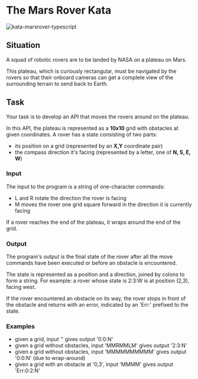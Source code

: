 # The Mars Rover Kata

![kata-marsrover-typescript](https://github.com/tinohertlein/kata-marsrover-typescript/actions/workflows/ci.yml/badge.svg?event=push)

## Situation

A squad of robotic rovers are to be landed by NASA on a plateau on Mars.

This plateau, which is curiously rectangular, must be navigated by the rovers so that their onboard cameras can get a
complete view of the surrounding terrain to send back to Earth.

## Task

Your task is to develop an API that moves the rovers around on the plateau.

In this API, the plateau is represented as a **10x10** grid with obstacles at given coordinates. A rover has a state
consisting of two parts:

* its position on a grid (represented by an **X,Y** coordinate pair)
* the compass direction it's facing (represented by a letter, one of **N, S, E, W**)

### Input

The input to the program is a string of one-character commands:

* L and R rotate the direction the rover is facing
* M moves the rover one grid square forward in the direction it is currently facing

If a rover reaches the end of the plateau, it wraps around the end of the grid.

### Output

The program's output is the final state of the rover after all the move commands have been executed or before an obstacle is encountered.

The state is represented as a position and a direction, joined by colons to form a string. For example: a rover whose
state is 2:3:W is at position (2,3), facing west.

If the rover encountered an obstacle on its way, the rover stops in front of the obstacle and returns with an error, indicated by
an 'Err:' prefixed to the state.

### Examples

* given a grid, input '' gives output '0:0:N'
* given a grid without obstacles, input 'MMRMMLM' gives output '2:3:N'
* given a grid without obstacles, input 'MMMMMMMMMM' gives output '0:0:N' (due to wrap-around)
* given a grid with an obstacle at '0,3', input 'MMMM' gives output 'Err:0:2:N' 

